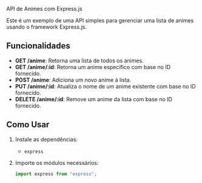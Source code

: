 API de Animes com Express.js

Este é um exemplo de uma API simples para gerenciar uma lista de animes usando o framework Express.js.

## Funcionalidades

- **GET /anime**: Retorna uma lista de todos os animes.
- **GET /anime/:id**: Retorna um anime específico com base no ID fornecido.
- **POST /anime**: Adiciona um novo anime à lista.
- **PUT /anime/:id**: Atualiza o nome de um anime existente com base no ID fornecido.
- **DELETE /anime/:id**: Remove um anime da lista com base no ID fornecido.

## Como Usar

1. Instale as dependências:
   - `express`

2. Importe os módulos necessários:
   ```javascript
   import express from "express";
  
